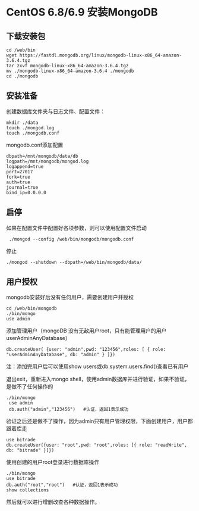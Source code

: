 # CentOS 6.8/6.9 安装MongoDB

## 下载安装包

```
cd /web/bin
wget https://fastdl.mongodb.org/linux/mongodb-linux-x86_64-amazon-3.6.4.tgz
tar zxvf mongodb-linux-x86_64-amazon-3.6.4.tgz
mv ./mongodb-linux-x86_64-amazon-3.6.4 ./mongodb
cd ./mongodb
```

## 安装准备

创建数据库文件夹与日志文件、配置文件：

```
mkdir ./data
touch ./mongod.log
touch ./mongodb.conf
```

mongodb.conf添加配置

```
dbpath=/mnt/mongodb/data/db
logpath=/mnt/mongodb/mongod.log
logappend=true
port=27017
fork=true
auth=true
journal=true
bind_ip=0.0.0.0
```



##  启停

如果在配置文件中配置好各项参数，则可以使用配置文件启动

```
 ./mongod --config /web/bin/mongodb/mongodb.conf
```

停止

```
./mongod --shutdown --dbpath=/web/bin/mongodb/data/
```

## 用户授权

mongodb安装好后没有任何用户，需要创建用户并授权

```
cd /web/bin/mongodb
./bin/mongo
use admin
```

添加管理用户（mongoDB 没有无敌用户root，只有能管理用户的用户 userAdminAnyDatabase）

```
db.createUser( {user: "admin",pwd: "123456",roles: [ { role: "userAdminAnyDatabase", db: "admin" } ]})
```

注：添加完用户后可以使用show users或db.system.users.find()查看已有用户

退出exit，重新进入mongo shell，使用admin数据库并进行验证，如果不验证，是做不了任何操作的

```
./bin/mongo
 use admin
 db.auth("admin","123456")   #认证，返回1表示成功
```

验证之后还是做不了操作，因为admin只有用户管理权限，下面创建用户，用户都跟着库走

```
use bitrade
db.createUser({user: "root",pwd: "root",roles: [{ role: "readWrite", db: "bitrade" }]})
```

使用创建的用户root登录进行数据库操作

```
./bin/mongo
use bitrade
db.auth("root","root")   #认证，返回1表示成功
show collections
```

然后就可以进行增删改查各种数据操作。

